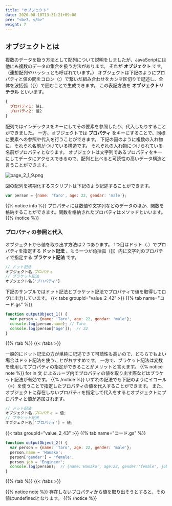 ```yaml
---
title: "オブジェクト"
date: 2020-08-10T13:31:21+09:00
pre: "<b>7. </b>"
weight: 7
---
```


## オブジェクトとは
複数のデータを扱う方法として配列について説明をしましたが、JavaScriptには他にも複数のデータの集合を扱う方法があります。
それが **オブジェクト** です。（連想配列やハッシュとも呼ばれています。）
オブジェクトは下記のようにプロパティと値の間をコロン（:）で繋いだ組み合わせをカンマ区切りで記述し、全体を波括弧（{}）で囲むことで生成できます。
この表記方法を **オブジェクトリテラル** といいます。
```js
{
  プロパティ1: 値1,
  プロパティ2: 値2
}
```
配列ではインデックスをキーにしてその要素を参照したり、代入したりすることができました。
一方、オブジェクトでは **プロパティ** をキーにすることで、同様に要素への参照や代入を行うことができます。
下記の図のように複数の入れ物に、それぞれ名前がつけている構造です。
それぞれの入れ物につけられている名前がプロパティとなります。
オブジェクトは文字列であるプロパティをキーにしてデータにアクセスできるので、配列と比べると可読性の高いデータ構造と言うことができます。

![page_2_1_9.png](../img/page_2_1_9.png)

図の配列を初期化するスクリプトは下記のよう記述することができます。

```js
var person = {name: 'Taro', age: 22, gendar: 'male'};
```
{{% notice info %}}
プロパティには数値や文字列などのデータのほか、関数を格納することができます。関数を格納されたプロパティはメソッドといいます。
{{% /notice %}}

### プロパティの参照と代入
オブジェクトから値を取り出す方法は２つあります。
1つ目はドット（.）でプロパティを指定する **ドット記法** 、もう一つが角括弧（[]）内に文字列のプロパティで指定する **ブラケット記法** です。
```js
// ドット記法
オブジェクト名.プロパティ
// ブラケット記法
オブジェクト名['プロパティ']
```

下記のサンプルではドット記法とブラケット記法でプロパティで値を取得してログに出力しています。
{{< tabs groupId="value_2_42" >}}
{{% tab name="コード.gs" %}}
```js
function outputObject_1() {
  var person = {name: 'Taro', age: 22, gendar: 'male'};
  console.log(person.name); // Taro
  console.log(person['age']);  // 22
}
```
{{% /tab %}}
{{< /tabs >}}

一般的にドット記法の方が単純に記述できて可読性も高いので、どちらでもよい場合はドット記法を使うことがおすすめです。
一方で、ブラケット記法は変数を使用してプロパティの指定ができることがメリットと言えます。
{{% notice note %}}
for in 文 によるループ内でプロパティの値を取り出す際などはブラケット記法が有効です。
{{% /notice %}}
いずれの記法でも下記のようにイコール（=）を使うことで指定したプロパティの値を代入することができます。
また、オブジェクトに存在しないプロパティを指定して代入をするとオブジェクトにプロパティと値が追加されます。
```js
// ドット記法
オブジェクト名.プロパティ = 値;
// ブラケット記法
オブジェクト名['プロパティ'] = 値;
```
{{< tabs groupId="value_2_43" >}}
{{% tab name="コード.gs" %}}
```js
function outputObject_2() {
  var person = {name: 'Taro', age: 22, gender: 'male'};
  person.name = 'Hanako';
  person['gender'] = 'female';
  person.job = 'Engineer';
  console.log(person);  // {name:'Hanako', age:22, gender:'female', job:'Engineer'}
}
```
{{% /tab %}}
{{< /tabs >}}

{{% notice note %}}
存在しないプロパティから値を取り出そうとすると、その値はundefinedとなります。
{{% /notice %}}
